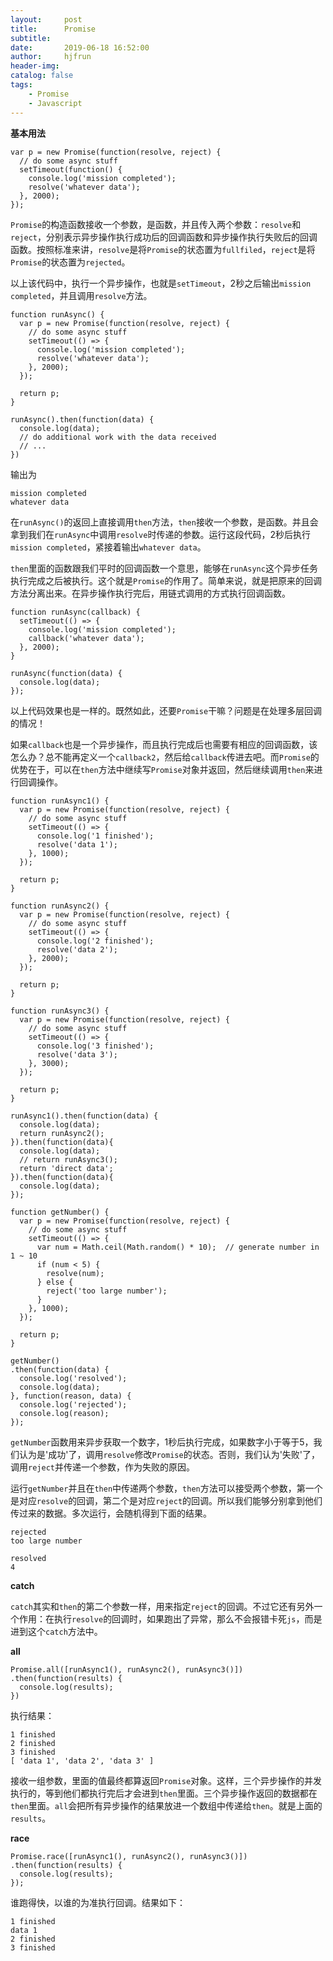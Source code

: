 ```yaml
---
layout:     post
title:      Promise
subtitle:   
date:       2019-06-18 16:52:00
author:     hjfrun
header-img: 
catalog: false
tags:
    - Promise
	- Javascript
---
```




**基本用法**

```
var p = new Promise(function(resolve, reject) {
  // do some async stuff
  setTimeout(function() {
    console.log('mission completed');
    resolve('whatever data');
  }, 2000);
});
```

`Promise`的构造函数接收一个参数，是函数，并且传入两个参数：`resolve`和`reject`，分别表示异步操作执行成功后的回调函数和异步操作执行失败后的回调函数。按照标准来讲，`resolve`是将`Promise`的状态置为`fullfiled`，`reject`是将`Promise`的状态置为`rejected`。

以上该代码中，执行一个异步操作，也就是`setTimeout`，2秒之后输出`mission completed`，并且调用`resolve`方法。



```
function runAsync() {
  var p = new Promise(function(resolve, reject) {
    // do some async stuff
    setTimeout(() => {
      console.log('mission completed');
      resolve('whatever data');
    }, 2000);
  });

  return p;
}

runAsync().then(function(data) {
  console.log(data);
  // do additional work with the data received
  // ...
})
```

输出为

```
mission completed
whatever data
```

在`runAsync()`的返回上直接调用`then`方法，`then`接收一个参数，是函数。并且会拿到我们在`runAsync`中调用`resolve`时传递的参数。运行这段代码，2秒后执行`mission completed`，紧接着输出`whatever data`。

`then`里面的函数跟我们平时的回调函数一个意思，能够在`runAsync`这个异步任务执行完成之后被执行。这个就是`Promise`的作用了。简单来说，就是把原来的回调方法分离出来。在异步操作执行完后，用链式调用的方式执行回调函数。



```
function runAsync(callback) {
  setTimeout(() => {
    console.log('mission completed');
    callback('whatever data');
  }, 2000);
}

runAsync(function(data) {
  console.log(data);
});
```

以上代码效果也是一样的。既然如此，还要`Promise`干嘛？问题是在处理多层回调的情况！

如果`callback`也是一个异步操作，而且执行完成后也需要有相应的回调函数，该怎么办？总不能再定义一个`callback2`，然后给`callback`传进去吧。而`Promise`的优势在于，可以在`then`方法中继续写`Promise`对象并返回，然后继续调用`then`来进行回调操作。



```
function runAsync1() {
  var p = new Promise(function(resolve, reject) {
    // do some async stuff
    setTimeout(() => {
      console.log('1 finished');
      resolve('data 1');
    }, 1000);
  });

  return p;
}

function runAsync2() {
  var p = new Promise(function(resolve, reject) {
    // do some async stuff
    setTimeout(() => {
      console.log('2 finished');
      resolve('data 2');
    }, 2000);
  });
  
  return p;
}

function runAsync3() {
  var p = new Promise(function(resolve, reject) {
    // do some async stuff
    setTimeout(() => {
      console.log('3 finished');
      resolve('data 3');
    }, 3000);
  });

  return p;
}

runAsync1().then(function(data) {
  console.log(data);
  return runAsync2();
}).then(function(data){
  console.log(data);
  // return runAsync3();
  return 'direct data';
}).then(function(data){
  console.log(data);
});
```



```
function getNumber() {
  var p = new Promise(function(resolve, reject) {
    // do some async stuff
    setTimeout(() => {
      var num = Math.ceil(Math.random() * 10);  // generate number in 1 ~ 10
      if (num < 5) {
        resolve(num);
      } else {
        reject('too large number');
      }
    }, 1000);
  });

  return p;
}

getNumber()
.then(function(data) {
  console.log('resolved');
  console.log(data);
}, function(reason, data) {
  console.log('rejected');
  console.log(reason);
});
```

`getNumber`函数用来异步获取一个数字，1秒后执行完成，如果数字小于等于5，我们认为是'成功'了，调用`resolve`修改`Promise`的状态。否则，我们认为'失败'了，调用`reject`并传递一个参数，作为失败的原因。

运行`getNumber`并且在`then`中传递两个参数，`then`方法可以接受两个参数，第一个是对应`resolve`的回调，第二个是对应`reject`的回调。所以我们能够分别拿到他们传过来的数据。多次运行，会随机得到下面的结果。

```
rejected
too large number
```

```
resolved
4
```



**catch**

`catch`其实和`then`的第二个参数一样，用来指定`reject`的回调。不过它还有另外一个作用：在执行`resolve`的回调时，如果跑出了异常，那么不会报错卡死`js`，而是进到这个`catch`方法中。

 **all**

```
Promise.all([runAsync1(), runAsync2(), runAsync3()])
.then(function(results) {
  console.log(results);
})
```

执行结果：

```
1 finished
2 finished
3 finished
[ 'data 1', 'data 2', 'data 3' ]
```

接收一组参数，里面的值最终都算返回`Promise`对象。这样，三个异步操作的并发执行的，等到他们都执行完后才会进到`then`里面。三个异步操作返回的数据都在`then`里面。`all`会把所有异步操作的结果放进一个数组中传递给`then`。就是上面的`results`。



**race**

```
Promise.race([runAsync1(), runAsync2(), runAsync3()])
.then(function(results) {
  console.log(results);
});
```

谁跑得快，以谁的为准执行回调。结果如下：

```
1 finished
data 1
2 finished
3 finished
```







